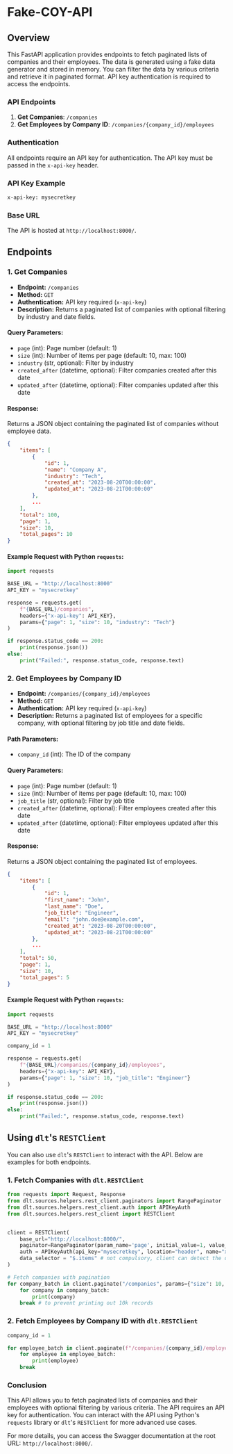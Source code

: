# Fake-COY-API

## Overview

This FastAPI application provides endpoints to fetch paginated lists of companies and their employees. The data is generated using a fake data generator and stored in memory. You can filter the data by various criteria and retrieve it in paginated format. API key authentication is required to access the endpoints.

### API Endpoints

1. **Get Companies**: `/companies`
2. **Get Employees by Company ID**: `/companies/{company_id}/employees`

### Authentication

All endpoints require an API key for authentication. The API key must be passed in the `x-api-key` header.

### API Key Example

```bash
x-api-key: mysecretkey
```

### Base URL

The API is hosted at `http://localhost:8000/`.

## Endpoints

### 1. Get Companies

- **Endpoint:** `/companies`
- **Method:** `GET`
- **Authentication:** API key required (`x-api-key`)
- **Description:** Returns a paginated list of companies with optional filtering by industry and date fields.

#### Query Parameters:

- `page` (int): Page number (default: 1)
- `size` (int): Number of items per page (default: 10, max: 100)
- `industry` (str, optional): Filter by industry
- `created_after` (datetime, optional): Filter companies created after this date
- `updated_after` (datetime, optional): Filter companies updated after this date

#### Response:

Returns a JSON object containing the paginated list of companies without employee data.

```json
{
    "items": [
        {
            "id": 1,
            "name": "Company A",
            "industry": "Tech",
            "created_at": "2023-08-20T00:00:00",
            "updated_at": "2023-08-21T00:00:00"
        },
        ...
    ],
    "total": 100,
    "page": 1,
    "size": 10,
    "total_pages": 10
}
```

#### Example Request with Python `requests`:

```python
import requests

BASE_URL = "http://localhost:8000"
API_KEY = "mysecretkey"

response = requests.get(
    f"{BASE_URL}/companies",
    headers={"x-api-key": API_KEY},
    params={"page": 1, "size": 10, "industry": "Tech"}
)

if response.status_code == 200:
    print(response.json())
else:
    print("Failed:", response.status_code, response.text)
```

### 2. Get Employees by Company ID

- **Endpoint:** `/companies/{company_id}/employees`
- **Method:** `GET`
- **Authentication:** API key required (`x-api-key`)
- **Description:** Returns a paginated list of employees for a specific company, with optional filtering by job title and date fields.

#### Path Parameters:

- `company_id` (int): The ID of the company

#### Query Parameters:

- `page` (int): Page number (default: 1)
- `size` (int): Number of items per page (default: 10, max: 100)
- `job_title` (str, optional): Filter by job title
- `created_after` (datetime, optional): Filter employees created after this date
- `updated_after` (datetime, optional): Filter employees updated after this date

#### Response:

Returns a JSON object containing the paginated list of employees.

```json
{
    "items": [
        {
            "id": 1,
            "first_name": "John",
            "last_name": "Doe",
            "job_title": "Engineer",
            "email": "john.doe@example.com",
            "created_at": "2023-08-20T00:00:00",
            "updated_at": "2023-08-21T00:00:00"
        },
        ...
    ],
    "total": 50,
    "page": 1,
    "size": 10,
    "total_pages": 5
}
```

#### Example Request with Python `requests`:

```python
import requests

BASE_URL = "http://localhost:8000"
API_KEY = "mysecretkey"

company_id = 1

response = requests.get(
    f"{BASE_URL}/companies/{company_id}/employees",
    headers={"x-api-key": API_KEY},
    params={"page": 1, "size": 10, "job_title": "Engineer"}
)

if response.status_code == 200:
    print(response.json())
else:
    print("Failed:", response.status_code, response.text)
```

## Using `dlt`'s `RESTClient`

You can also use `dlt`'s `RESTClient` to interact with the API. Below are examples for both endpoints.

### 1. Fetch Companies with `dlt.RESTClient`

```python
from requests import Request, Response
from dlt.sources.helpers.rest_client.paginators import RangePaginator
from dlt.sources.helpers.rest_client.auth import APIKeyAuth
from dlt.sources.helpers.rest_client import RESTClient


client = RESTClient(
    base_url="http://localhost:8000/",
    paginator=RangePaginator(param_name='page', initial_value=1, value_step=1, total_path='total'),
    auth = APIKeyAuth(api_key="mysecretkey", location="header", name="x-api-key"),
    data_selector = "$.items" # not compulsory, client can detect the data selector
)

# Fetch companies with pagination
for company_batch in client.paginate("/companies", params={"size": 10, "industry": "Health"}):
    for company in company_batch:
        print(company)
    break # to prevent printing out 10k records
```

### 2. Fetch Employees by Company ID with `dlt.RESTClient`

```python
company_id = 1

for employee_batch in client.paginate(f"/companies/{company_id}/employees"):
    for employee in employee_batch:
        print(employee)
    break
```

### Conclusion

This API allows you to fetch paginated lists of companies and their employees with optional filtering by various criteria. The API requires an API key for authentication. You can interact with the API using Python's `requests` library or `dlt`'s `RESTClient` for more advanced use cases.

For more details, you can access the Swagger documentation at the root URL: `http://localhost:8000/`.